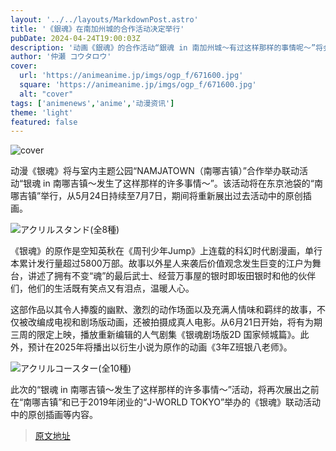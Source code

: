 ```yaml
---
layout: '../../layouts/MarkdownPost.astro'
title: '《銀魂》在南加州城的合作活动决定举行'
pubDate: 2024-04-24T19:00:03Z
description: '动画《銀魂》的合作活动“銀魂 in 南加州城～有过这样那样的事情呢～”将会举行，活动中将再次出现过去活动的原创插图。'
author: '仲瀬 コウタロウ'
cover:
  url: 'https://animeanime.jp/imgs/ogp_f/671600.jpg'
  square: 'https://animeanime.jp/imgs/ogp_f/671600.jpg'
  alt: "cover"
tags: ['animenews','anime','动漫资讯']
theme: 'light'
featured: false
---
```

![cover](https://animeanime.jp/imgs/ogp_f/671600.jpg) 

动漫《银魂》将与室内主题公园“NAMJATOWN（南哪吉镇）”合作举办联动活动“银魂 in 南哪吉镇～发生了这样那样的许多事情～”。该活动将在东京池袋的“南哪吉镇”举行，从5月24日持续至7月7日，期间将重新展出过去活动中的原创插画。

![アクリルスタンド(全8種)](https://animeanime.jp/imgs/zoom/671604.jpg)

《银魂》的原作是空知英秋在《周刊少年Jump》上连载的科幻时代剧漫画，单行本累计发行量超过5800万部。故事以外星人来袭后价值观念发生巨变的江户为舞台，讲述了拥有不变“魂”的最后武士、经营万事屋的银时即坂田银时和他的伙伴们，他们的生活既有笑点又有泪点，温暖人心。

这部作品以其令人捧腹的幽默、激烈的动作场面以及充满人情味和羁绊的故事，不仅被改编成电视和剧场版动画，还被拍摄成真人电影。从6月21日开始，将有为期三周的限定上映，播放重新编辑的人气剧集《银魂剧场版2D 国家倾城篇》。此外，预计在2025年将播出以衍生小说为原作的动画《3年Z班银八老师》。

![アクリルコースター(全10種)](https://animeanime.jp/imgs/zoom/671606.jpg)

此次的“银魂 in 南哪吉镇～发生了这样那样的许多事情～”活动，将再次展出之前在“南哪吉镇”和已于2019年闭业的“J-WORLD TOKYO”举办的《银魂》联动活动中的原创插画等内容。 

>[原文地址](https://animeanime.jp/article/2024/04/24/84048.html)  